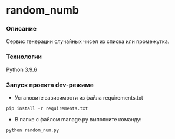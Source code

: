# random_numb
### Описание
Сервис генерации случайных чисел из списка или промежутка.
### Технологии
Python 3.9.6
### Запуск проекта dev-режиме
- Установите зависимости из файла requirements.txt
```
pip install -r requirements.txt
``` 
- В папке с файлом manage.py выполните команду:
```
python random_num.py


